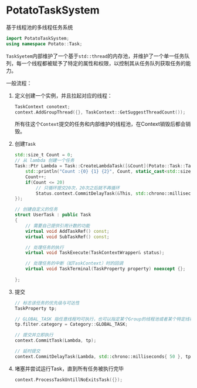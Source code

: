 # PotatoTaskSystem

基于线程池的多线程任务系统

```cpp
import PotatoTaskSystem;
using namespace Potato::Task;
```

`TaskSyetem`内部维护了一个基于`std::thread`的内存池，并维护了一个单一任务队列，每一个线程都被赋予了特定的属性和权限，以控制其从任务队列获取任务的能力。

一般流程：

1. 定义创建一个实例，并且拉起对应的线程：

	```cpp
	TaskContext conotext;
	context.AddGroupThread({}, TaskContext::GetSuggestThreadCount());
	```

	所有往这个`Context`提交的任务和内部维护的线程池，在Context销毁后都会销毁。

2. 创建`Task`

	```cpp
	std::size_t Count = 0;
	// 从 lambda 创建一个任务
	Task::Ptr Lambda = Task::CreateLambdaTask([&Count](Potato::Task::TaskContextWrapper& Status, Potato::Task::Task& This){
		std::println("Count :{0} {1} {2}", Count, static_cast<std::size_t>(Status.status), Status.thread_id);
		Count++;
		if(Count <= 20)
			// 只循环提交20次，20次之后就不再循环
			Status.context.CommitDelayTask(&This, std::chrono::milliseconds{50}, Status.task_property);
	});

	// 创建自定义的任务
	struct UserTask : public Task
	{
		// 需要自己提供引用计数的功能
		virtual void AddTaskRef() const;
		virtual void SubTaskRef() const;

		// 处理任务的执行
		virtual void TaskExecute(TaskContextWrapper& status);

		// 处理任务的中断（如TaskContext）时的回调
		virtual void TaskTerminal(TaskProperty property) noexcept {};
		
	};
	```

3. 提交

	```cpp
	// 标志该任务的优先级与可达性
	TaskProperty tp;

	// GLOBAL_TASK 指任意线程均可执行，也可以指定某个Group的线程池或者某个特定线程
	tp.filter.category = Category::GLOBAL_TASK;
	
	// 提交并立即执行
	context.CommitTask(Lambda, tp);
	
	// 延时提交
	context.CommitDelayTask(Lambda, std::chrono::milliseconds{ 50 }, tp);
	```

4. 堵塞并尝试运行Task，直到所有任务被执行完毕

	```cpp
	context.ProcessTaskUntillNoExitsTask({});
	```


